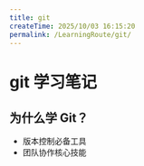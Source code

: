```yaml
---
title: git
createTime: 2025/10/03 16:15:20
permalink: /LearningRoute/git/
---
```


# git 学习笔记

## 为什么学 Git？
- 版本控制必备工具
- 团队协作核心技能